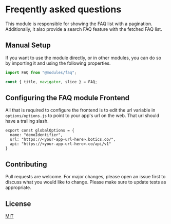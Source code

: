 # Freqently asked questions

This module is responsible for showing the FAQ list with a pagination. Additionally, it also provide a search FAQ feature with the fetched FAQ list.

## Manual Setup

If you want to use the module directly, or in other modules, you can do so by importing it and using the following properties.

```javascript
import FAQ from "@modules/faq";

const { title, navigator, slice } = FAQ;
```

## Configuring the FAQ module Frontend

All that is required to configure the frontend is to edit the url variable in `options/options.js` to point to your app's url on the web. That url should have a trailing slash.

```
export const globalOptions = {
  name: "demoIdentifier",
  url: "https://<your-app-url-here>.botics.co/",
  api: "https://<your-app-url-here>.co/api/v1"
}

```

## Contributing

Pull requests are welcome. For major changes, please open an issue first to discuss what you would like to change.
Please make sure to update tests as appropriate.

## License

[MIT](https://choosealicense.com/licenses/mit/)
